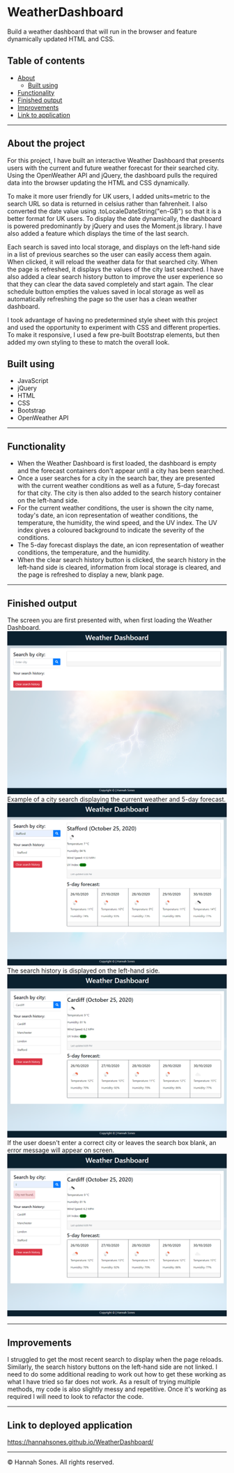 # WeatherDashboard
Build a weather dashboard that will run in the browser and feature dynamically updated HTML and CSS.

## Table of contents
* [About](#about-the-project)
  * [Built using](#built-using)
* [Functionality](#functionality)
* [Finished output](#finished-output)
* [Improvements](#improvements)
* [Link to application](#link-to-deployed-application)

----------

## About the project
For this project, I have built an interactive Weather Dashboard that presents users with the current and future weather forecast for their searched city. Using the OpenWeather API and jQuery, the dashboard pulls the required data into the browser updating the HTML and CSS dynamically.

To make it more user friendly for UK users, I added units=metric to the search URL so data is returned in celsius rather than fahrenheit. I also converted the date value using .toLocaleDateString("en-GB") so that it is a better format for UK users. To display the date dynamically, the dashboard is powered predominantly by jQuery and uses the Moment.js library. I have also added a feature which displays the time of the last search.

Each search is saved into local storage, and displays on the left-hand side in a list of previous searches so the user can easily access them again. When clicked, it will reload the weather data for that searched city. When the page is refreshed, it displays the values of the city last searched. I have also added a clear search history button to improve the user experience so that they can clear the data saved completely and start again. The clear schedule button empties the values saved in local storage as well as automatically refreshing the page so the user has a clean weather dashboard.

I took advantage of having no predetermined style sheet with this project and used the opportunity to experiment with CSS and different properties. To make it responsive, I used a few pre-built Bootstrap elements, but then added my own styling to these to match the overall look.


## Built using
* JavaScript
* jQuery
* HTML
* CSS
* Bootstrap
* OpenWeather API

----------

## Functionality
* When the Weather Dashboard is first loaded, the dashboard is empty and the forecast containers don't appear until a city has been searched.
* Once a user searches for a city in the search bar, they are presented with the current weather conditions as well as a future, 5-day forecast for that city. The city is then also added to the search history container on the left-hand side.
* For the current weather conditions, the user is shown the city name, today's date, an icon representation of weather conditions, the temperature, the humidity, the wind speed, and the UV index. The UV index gives a coloured background to indicate the severity of the conditions.
* The 5-day forecast displays the date, an icon representation of weather conditions, the temperature, and the humidity.
* When the clear search history button is clicked, the search history in the left-hand side is cleared, information from local storage is cleared, and the page is refreshed to display a new, blank page.

-----------
## Finished output
The screen you are first presented with, when first loading the Weather Dashboard.
![Weather Dashboard inital homepage](https://github.com/HannahSones/WeatherDashboard/blob/main/assets/Screengrabs/WeatherDashboard%20HomeScreen.png)
Example of a city search displaying the current weather and 5-day forecast.
![Example of search](https://github.com/HannahSones/WeatherDashboard/blob/main/assets/Screengrabs/WeatherDashboard%20ExampleSearch.png)
The search history is displayed on the left-hand side.
![Search history](https://github.com/HannahSones/WeatherDashboard/blob/main/assets/Screengrabs/WeatherDashboard%20SearchHistory.png)
If the user doesn't enter a correct city or leaves the search box blank, an error message will appear on screen.
![Error message](https://github.com/HannahSones/WeatherDashboard/blob/main/assets/Screengrabs/WeatherDashboard%20ErrorMessage.png)

-------------
## Improvements
I struggled to get the most recent search to display when the page reloads. Similarly, the search history buttons on the left-hand side are not linked. I need to do some additional reading to work out how to get these working as what I have tried so far does not work.
As a result of trying multiple methods, my code is also slightly messy and repetitive. Once it's working as required I will need to look to refactor the code.

--------------
## Link to deployed application
https://hannahsones.github.io/WeatherDashboard/

------------
© Hannah Sones. All rights reserved.
